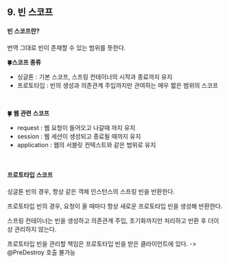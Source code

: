 ## 9. 빈 스코프

#### 빈 스코프란?

번역 그대로 빈이 존재할 수 있는 범위를 뜻한다.

**🍀스코프 종류**

* 싱글톤 : 기본 스코프, 스프링 컨테이너의 시작과 종료까지 유지
* 프로토타입 : 빈의 생성과 의존관계 주입까지만 관여하는 매우 짧은 범위의 스코프

<br/>

**🍀 웹 관련 스코프**

* request : 웹 요청이 들어오고 나갈때 까지 유지
* session : 웹 세션이 생성되고 종료될 때까지 유지
* application : 웹의 서블릿 컨텍스트와 같은 범위로 유지

<br/>

#### 프로토타입 스코프

싱글톤 빈의 경우, 항상 같은 객체 인스턴스의 스프링 빈을 반환한다.

프로토타입 빈의 경우, 요청이 올 때마다 항상 새로운 프로토타입 빈을 생성해 반환한다.

스프링 컨테이너는 빈을 생성하고 의존관계 주입, 초기화까지만 처리하고 반환 후 더이상 관리하지 않는다.

프로토타입 빈을 관리할 책임은 프로토타입 빈을 받은 클라이언트에 있다. -> @PreDestroy 호출 불가능

